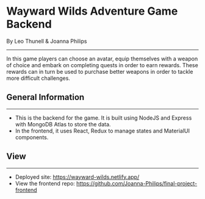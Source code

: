 Wayward Wilds Adventure Game Backend
============================

By Leo Thunell & Joanna Philips

* * *

In this game players can choose an avatar, equip themselves with a weapon of choice and embark on completing quests in order to earn rewards. These rewards can in turn be used to purchase better weapons in order to tackle more difficult challenges.

General Information
-------------------

* * *

*   This is the backend for the game. It is built using NodeJS and Express with MongoDB Atlas to store the data. 
*   In the frontend, it uses React, Redux to manage states and MaterialUI components. 


View
-----

* * *

*   Deployed site: https://wayward-wilds.netlify.app/ 
*   View the frontend repo: https://github.com/Joanna-Philips/final-project-frontend

